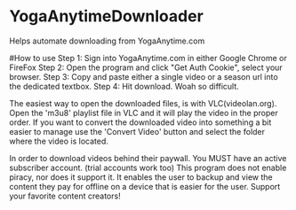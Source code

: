 # YogaAnytimeDownloader
 Helps automate downloading from YogaAnytime.com

#How to use
Step 1: Sign into YogaAnytime.com in either Google Chrome or FireFox
Step 2: Open the program and click "Get Auth Cookie", select your browser.
Step 3: Copy and paste either a single video or a season url into the dedicated textbox.
Step 4: Hit download. Woah so difficult.

The easiest way to open the downloaded files, is with VLC(videolan.org). Open the 'm3u8' playlist file in VLC and it will play the video in the proper order.
If you want to convert the downloaded video into something a bit easier to manage use the 'Convert Video' button and select the folder where the video is located.

In order to download videos behind their paywall. You MUST have an active subscriber account. (trial accounts work too)
This program does not enable piracy, nor does it support it. It enables the user to backup and view the content they pay for offline on a device that is easier for the user.
Support your favorite content creators!
